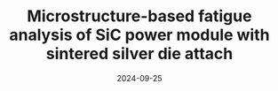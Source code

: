 ---
title: "Microstructure-based fatigue analysis of SiC power module with sintered silver die attach"
collection: talks
type: "Presentation"
permalink: /talks/2024-09-25-talk-3
author_profile: false
venue: "35th European Symposium on Reliability of Electron Devices, Failure Physics and Analysis"
date: 2024-09-25
location: "Parma, Italy"
---